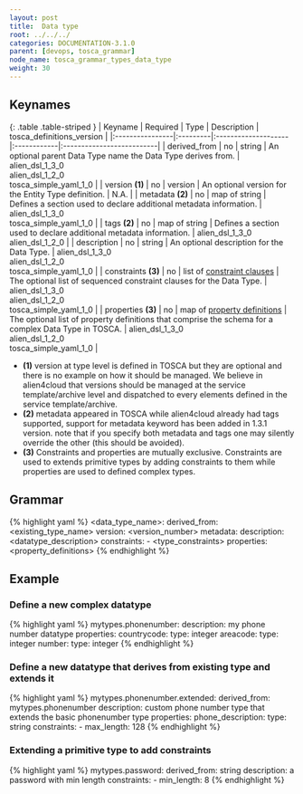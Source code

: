 ```yaml
---
layout: post
title:  Data type
root: ../../../
categories: DOCUMENTATION-3.1.0
parent: [devops, tosca_grammar]
node_name: tosca_grammar_types_data_type
weight: 30
---
```


## Keynames

{: .table .table-striped }
| Keyname         | Required | Type                | Description | tosca_definitions_version |
|:----------------|:---------|:--------------------|:------------|:--------------------------|
| derived_from | no | string | An optional parent Data Type name the Data Type derives from. | alien_dsl_1_3_0<br> alien_dsl_1_2_0<br> tosca_simple_yaml_1_0 |
| version __(1)__ | no | version | An optional version for the Entity Type definition. | N.A. |
| metadata __(2)__ | no | map of string | Defines a section used to declare additional metadata information. | alien_dsl_1_3_0<br> tosca_simple_yaml_1_0 |
| tags __(2)__ | no | map of string | Defines a section used to declare additional metadata information. | alien_dsl_1_3_0<br> alien_dsl_1_2_0 |
| description | no | string | An optional description for the Data Type. | alien_dsl_1_3_0<br> alien_dsl_1_2_0<br> tosca_simple_yaml_1_0 |
| constraints __(3)__ | no | list of [constraint clauses](#/documentation/3.0.0/devops_guide/tosca_grammar/constraints.html) | The optional list of sequenced constraint clauses for the Data Type. | alien_dsl_1_3_0<br> alien_dsl_1_2_0<br> tosca_simple_yaml_1_0 |
| properties __(3)__ | no | map of [property definitions](#/documentation/3.0.0/devops_guide/tosca_grammar/property_definition.html) | The optional list of property definitions that comprise the schema for a complex Data Type in TOSCA. | alien_dsl_1_3_0<br> alien_dsl_1_2_0<br> tosca_simple_yaml_1_0 |

* __(1)__ version at type level is defined in TOSCA but they are optional and there is no example on how it should be managed. We believe in alien4cloud that versions should be managed at the service template/archive level and dispatched to every elements defined in the service template/archive.
* __(2)__ metadata appeared in TOSCA while alien4cloud already had tags supported, support for metadata keyword has been added in 1.3.1 version. note that if you specify both metadata and tags one may silently override the other (this should be avoided).
* __(3)__ Constraints and properties are mutually exclusive. Constraints are used to extends primitive types by adding constraints to them while properties are used to defined complex types.

## Grammar

{% highlight yaml %}
<data_type_name>:
  derived_from: <existing_type_name>
  version: <version_number>
  metadata:
    <map of string>
  description: <datatype_description>
  constraints:
    - <type_constraints>
  properties:
    <property_definitions>
{% endhighlight %}

## Example

### Define a new complex datatype

{% highlight yaml %}
mytypes.phonenumber:
  description: my phone number datatype
  properties:
    countrycode:
      type: integer
    areacode:
      type: integer
    number:
      type: integer
{% endhighlight %}

### Define a new datatype that derives from existing type and extends it

{% highlight yaml %}
mytypes.phonenumber.extended:
  derived_from: mytypes.phonenumber
  description: custom phone number type that extends the basic phonenumber type
  properties:
    phone_description:
      type: string
      constraints:
        - max_length: 128
{% endhighlight %}

### Extending a primitive type to add constraints

{% highlight yaml %}
mytypes.password:
  derived_from: string
  description: a password with min length
  constraints:
    - min_length: 8
{% endhighlight %}
